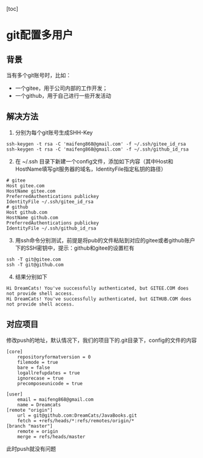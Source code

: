 [toc]

# git配置多用户

## 背景

当有多个git账号时，比如：

- 一个gitee，用于公司内部的工作开发；
- 一个github，用于自己进行一些开发活动

## 解决方法

1. 分别为每个git账号生成SHH-Key

```shell
ssh-keygen -t rsa -C 'maifeng868@gmail.com' -f ~/.ssh/gitee_id_rsa
ssh-keygen -t rsa -C 'maifeng868@gmail.com' -f ~/.ssh/github_id_rsa
```

2. 在 ~/.ssh 目录下新建一个config文件，添加如下内容（其中Host和HostName填写git服务器的域名，IdentityFile指定私钥的路径）

```config
# gitee
Host gitee.com
HostName gitee.com
PreferredAuthentications publickey
IdentityFile ~/.ssh/gitee_id_rsa
# github
Host github.com
HostName github.com
PreferredAuthentications publickey
IdentityFile ~/.ssh/github_id_rsa
```

3. 用ssh命令分别测试，前提是将pub的文件粘贴到对应的gitee或者github账户下的SSH密钥中，提示：github和gitee的设置栏有

```shell
ssh -T git@gitee.com
ssh -T git@github.com
```

4. 结果分别如下

```shell
Hi DreamCats! You've successfully authenticated, but GITEE.COM does not provide shell access.
Hi DreamCats! You've successfully authenticated, but GITHUB.COM does not provide shell access.
```

## 对应项目

修改push的地址，默认情况下，我们的项目下的.git目录下，config的文件的内容

```config
[core]
	repositoryformatversion = 0
	filemode = true
	bare = false
	logallrefupdates = true
	ignorecase = true
	precomposeunicode = true

[user]
	email = maifeng868@gmail.com
	name = Dreamcats
[remote "origin"]
	url = git@github.com:DreamCats/JavaBooks.git
	fetch = +refs/heads/*:refs/remotes/origin/*
[branch "master"]
	remote = origin
	merge = refs/heads/master
```

此时push就没有问题
